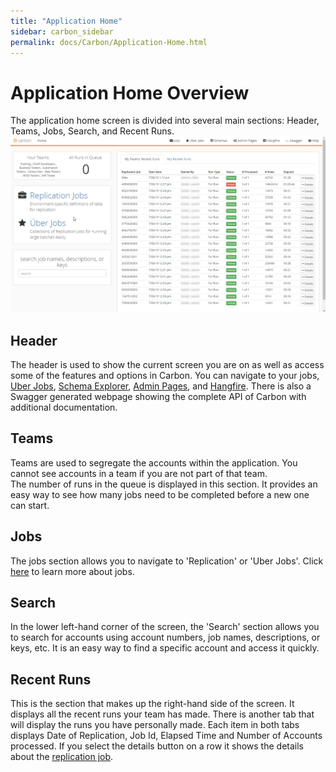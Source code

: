 ```yaml
---
title: "Application Home"
sidebar: carbon_sidebar
permalink: docs/Carbon/Application-Home.html
---
```


 
# Application Home Overview 
The application home screen is divided into several main sections: Header, Teams, Jobs, Search, and Recent Runs. 
![Home Screen](Media/Application-Overview.png) 
 
## Header 
The header is used to show the current screen you are on as well as access some of the features and options in Carbon. You can navigate to your jobs, [Uber Jobs](Uber-Jobs.md), [Schema Explorer](Schema-Explorer.md), [Admin Pages](Admin-Pages.md), and [Hangfire](Admin-Pages.md#hangfire). There is also a Swagger generated webpage showing the complete API of Carbon with additional documentation.  
 
## Teams 
Teams are used to segregate the accounts within the application. You cannot see accounts in a team if you are not part of that team.  
The number of runs in the queue is displayed in this section. It provides an easy way to see how many jobs need to be completed before a new one can start. 
 
## Jobs 
The jobs section allows you to navigate to 'Replication' or 'Uber Jobs'. Click [here](Replication-Jobs.md) to learn more about jobs.  
 
## Search 
In the lower left-hand corner of the screen, the 'Search' section allows you to search for accounts using account numbers, job names, descriptions, or keys, etc. It is an easy way to find a specific account and access it quickly. 
 
## Recent Runs 
This is the section that makes up the right-hand side of the screen. It displays all the recent runs your team has made. There is another tab that will display the runs you have personally made. Each item in both tabs displays Date of Replication, Job Id, Elapsed Time and Number of Accounts processed. If you select the details button on a row it shows the details about the [replication job](Replication-Jobs.md).  


